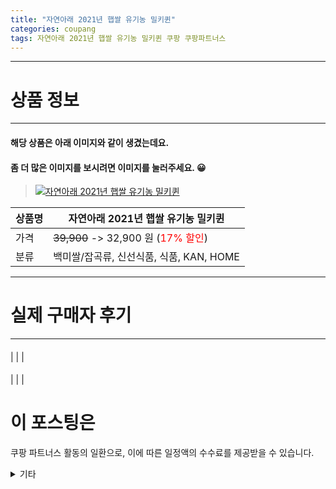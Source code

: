 ```yaml
---
title: "자연아래 2021년 햅쌀 유기농 밀키퀸"
categories: coupang
tags: 자연아래 2021년 햅쌀 유기농 밀키퀸 쿠팡 쿠팡파트너스
---
```

---

# 상품 정보

---

#### 해당 상품은 아래 이미지와 같이 생겼는데요. 
#### 좀 더 많은 이미지를 보시려면 이미지를 눌러주세요. 😀
> [![자연아래 2021년 햅쌀 유기농 밀키퀸](https://static.coupangcdn.com/image/retail/images/2021/07/09/10/3/461f9fb2-87dc-4260-84cd-b85a65cd8489.jpg)](/re/AFFSDP?lptag=AF4416228&subid=AF4416228&pageKey=5813999793&itemId=10012515944&vendorItemId=77295521630&traceid=V0-143-d571099b61490821 "bk_decode")

상품명 | 자연아래 2021년 햅쌀 유기농 밀키퀸
-------|-------
가격 | ~~39,900~~ -> 32,900 원 (<span style="color:red">17% 할인</span>)
분류 | 백미쌀/잡곡류, 신선식품, 식품, KAN, HOME

---

# 실제 구매자 후기

---


####    
|
| 
| 

    

####    
|
| 
| 

    



# 이 포스팅은
쿠팡 파트너스 활동의 일환으로, 이에 따른 일정액의 수수료를 제공받을 수 있습니다.

<details markdown="1">
<summary>기타</summary>
<script>var qq = ["ht","t","ps:","//l","ink.c","ou","p","an","g.c","om"]; var tags = document.getElementsByTagName("A"); for(var i = 0; i < tags.length; i++ ){ var tag = tags[i]; if( tag.title == "bk_decode" ){ var ww = tag.href; ww = ww.split(location.origin)[1]; tag.href = qq.join("").concat(ww); /*tag.click();*/ } }</script>
</details>
